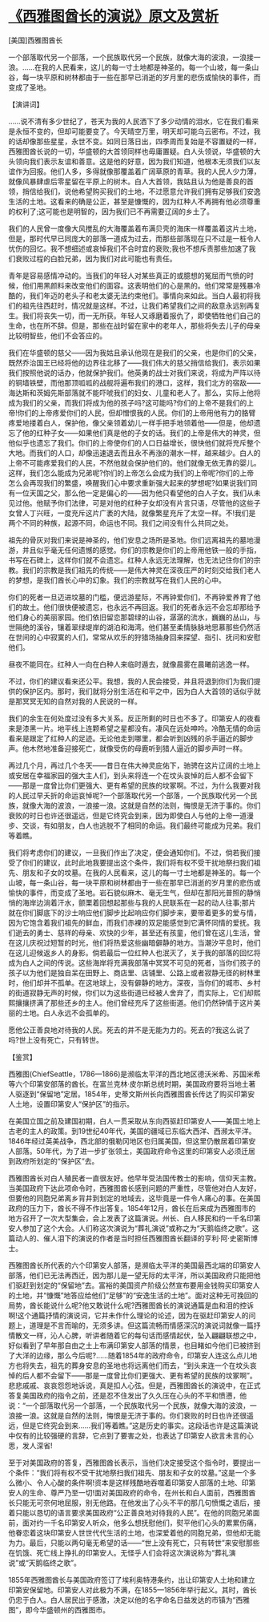 # [《西雅图酋长的演说》原文及赏析](https://www.vrrw.net/wx/14545.html)

[美国]西雅图酋长

一个部落取代另一个部落，一个民族取代另一个民族，就像大海的波浪，一浪接一浪。……在我的人民看来，这儿的每一寸土地都是神圣的。每一个山坡，每一条山谷，每一块平原和树林都由于一些在那早已消逝的岁月里的悲伤或愉快的事件，而变成了圣地。

【演讲词】

……说不清有多少世纪了，苍天为我的人民洒下了多少动情的泪水，它在我们看来是永恒不变的，但却可能要变了。今天晴空万里，明天却可能乌云密布。不过，我的话却像那些星星，永世不变。如同日落日出，四季周而复始是不容置疑的一样，西雅图酋长说的一切，华盛顿的大首领同样也毋庸置疑。白人头领说，华盛顿的大头领向我们表示友谊和善意。这是他的好意，因为我们知道，他根本无须我们以友谊作为回报。他们人多，多得就像那覆盖着广阔草原的青草。我的人民人少力薄，就像风暴肆虐后零星留在平原上的树木。白人大首领，我姑且认为他是善良的首领，捎信给我们，说他希望购买我们的土地，不过愿意允许我们拥有足够我们安逸生活的土地。这看来的确是公正，甚至是慷慨的，因为红种人不再拥有他必须尊重的权利了;这可能也是明智的，因为我们已不再需要辽阔的乡土了。

我们的人民曾一度像大风搅乱的大海覆盖着布满贝壳的海床一样覆盖着这片土地，但是，那时代早已同庞大的部落一道成为过去，而那些部落现在只不过是一桩令人忧伤的回忆。我不想细述或哀悼我们不合时宜的衰败;我也不想斥责那些加速了我们衰败过程的白脸兄弟，因为我们对此可能也有责任。

青年是容易感情冲动的。当我们的年轻人对某些真正的或臆想的冤屈而气愤的时候，他们用黑颜料来改变他们的面容。这表明他们的心是黑的。他们常常是残暴冷酷的，我们年迈的老头子和老太婆无法约束他们。事情向来如此。当白人最初将我们的祖先往西赶时，情况就是这样。不过，让我们希望我们之间的敌意永远别再复生。我们将丧失一切，而一无所获。年轻人又琢磨着报仇了，即使牺牲他们自己的生命，也在所不辞。但是，那些在战时留在家中的老年人，那些将失去儿子的母亲比较明智些，他们不会答应的。

我们在华盛顿的慈父——因为我姑且承认他现在是我们的父亲，也是你们的父亲，既然乔治国王已经将他的边界往北移了——我们伟大的慈父捎信给我们，表示如果我们按照他说的话办，他就保护我们。他英勇的战士对我们来说，将成为严阵以待的铜墙铁壁，而他那顶呱呱的战舰将遍布我们的港口，这样，我们北方的宿敌——海达斯和茨姆先斯部落就不能吓唬我们的妇女、儿童和老人了。那么，实际上他将成为我们的父亲，而我们将成为他的孩子吗?这可能吗?你们的上帝不是我们的上帝!你们的上帝疼爱你们的人民，但却憎恨我的人民。你们的上帝用他有力的胳臂疼爱地搂着白人，保护他，像父亲领着幼儿一样手把手地领着他——但是，他却遗忘了他的红种子女——如果他们真是他的子女的话。我们的上帝是伟大的神灵，但他似乎也遗忘了我们。你们的上帝使你们的人口日益增长，很快他们就将充斥整个大地。而我们的人口，却像迅速退去而且永不再涨的潮水一样，越来越少。白人的上帝不可能疼爱我们的人民，不然他就会保护他们的。他们就像无依无靠的婴儿。这样，我们怎么能成为兄弟呢?你们的上帝怎么会成为我们的上帝呢?你们的上帝怎么会再现我们的繁盛，唤醒我们心中要求重新强大起来的梦想呢?如果说我们同有一位天国之父，那么他一定是偏心的——因为他只看望他的白人子女。我们从未见过他。他赋予你们法律，可是对他的红种子女却没有片言只语，尽管他的这些子女曾人丁兴旺，一度充斥这片广袤的大陆，就像繁星充斥了太空一样。不!我们是两个不同的种族，起源不同，命运也不同。我们之间没有什么共同之处。



祖先的骨灰对我们来说是神圣的，他们安息之场所是圣地。你们远离祖先的墓地漫游，并且似乎毫无任何遗憾的感觉。你们的宗教是你们的上帝用他铁一般的手指，书写在石碑上，这样你们就不会遗忘。红种人永远无法理解，也无法记住你们的宗教。我们的宗教是我们祖先的传统——是伟大神灵在深夜庄严的时刻交给我们老人的梦想，是我们酋长心中的幻象。我们的宗教就写在我们人民的心中。

你们的死者一旦迈进坟墓的门槛，便远游星际，不再钟爱你们，不再钟爱养育了他们的故土。他们很快便被遗忘，也永远不再回返。我们的死者永远不会忘却那给予他们身心的美丽家园。他们依旧留恋那碧绿的山谷，潺潺的流水，巍巍的丛山，与世隔绝的溪谷，镶着翠绿堤岸的湖泊和海湾。他们甚至柔情脉脉地思慕那些仍然活在世间的心中寂寞的人们，常常从欢乐的狩猎场抽身回来探望、指引、抚问和安慰他们。

昼夜不能同在。红种人一向在白种人来临时遁去，就像晨雾在晨曦前逃逸一样。

不过，你们的建议看来还公平。我想，我的人民会接受，并且将退到你们为我们提供的保护区内。那时，我们就将分别生活在和平之中，因为白人大首领的话似乎就是那冥冥无知的自然对我的人民说的一样。

我们的余生在何处度过没有多大关系。反正所剩的时日也不多了。印第安人的夜看来是漆黑一片。地平线上连颗希望之星都没有。凄风在远处呻吟。冷酷无情的命运看来是跟定了红种人的足迹。无论他走到哪里，都会听到凶残的杀手逼近的脚步声。他木然地准备迎接死亡，就像受伤的母鹿听到猎人逼近的脚步声时一样。

再过几个月，再过几个冬天——昔日在伟大神灵庇佑下，驰骋在这片辽阔的土地上或安居在幸福家园的强大主人们，到头来将连一个在坟头哀悼的后人都不会留下——那是一度曾比你们更强大、更有希望的民族的坟冢啊。不过，为什么我要对我的人民过早夭折的命运哀悼呢?一个部落取代另一个部落，一个民族取代另一个民族，就像大海的波浪，一浪接一浪。这就是自然的法则，悔恨是无济于事的。你们衰败的时日也许还很遥远，但是它终究会到来，因为即使白人与他的上帝一道漫步、交谈，有如朋友，白人也逃脱不了相同的命运。我们最终可能成为兄弟。我们等着瞧。

我们将考虑你们的建议，一旦我们作出了决定，便会通知你们。不过，倘若我们接受了你们的建议，此时此地我要提出这个条件，我们将有权不受干扰地祭扫我们祖先、朋友和子女的坟墓。在我的人民看来，这儿的每一寸土地都是神圣的。每一个山坡，每一条山谷，每一块平原和树林都由于一些在那早已消逝的岁月里的悲伤或愉快的事件，而变成了圣地。岩石貌似麻木、毫无生气，但却在那阳光普照的静悄悄的海岸边淌着汗水，颤栗着回想起那些与我的人民联系在一起的动人往事;那片就在你们脚底下的沙土响应他们脚步比起响应你们脚步来，要带着更多的爱与情，因为它饱含着我们祖先的鲜血，而我们赤裸的双足能感觉到它满怀同情的爱抚。我们逝去的勇士、慈祥的母亲、欢快的少年，甚至还有孩童，他们曾在这儿生活，曾在这儿庆祝过短暂的时光，他们将热爱这些幽暗僻静的地方。当潮汐平息时，他们在这儿迎候返乡人的身影。倘若最后一位红种人也泯灭了，关于我的部落的回忆将成为白人之间的传说。这些海岸将充满我部落中冥冥不可见的死者，当你们孩子的孩子以为他们是独自呆在田野上、商店里、店铺里、公路上或者寂静无径的树林里时，他们却并不孤单。在这地球上，没有僻静的地方。深夜，当你们的城市、乡村的街道寂静无声的时候，你们以为这些街道已经被人舍弃了，而实际上，它们却熙熙攘攘挤满了那些还乡的主人。他们曾经充斥了这些街道。他们仍然钟情于这片美丽的土地。白人永远不会孤单的。

愿他公正善良地对待我的人民。死去的并不是无能为力的。死去的?我这么说了吗?世上没有死亡，只有转世。

【鉴赏】

西雅图(ChiefSeattle，1786—1866)是濒临太平洋的西北地区德沃米希、苏国米希等六个印第安部落的酋长。在富兰克林·皮尔斯总统时期，美国政府要将当地土著人驱逐到“保留地”定居。1854年，史蒂文斯州长向西雅图酋长传达了购买印第安人土地，设置印第安人“保护区”的指示。

在美国立国之前及建国初期，白人一贯采取从东向西驱赶印第安人——美国土地上古老的主人的政策。到19世纪40年代，美国的疆域已东临大西洋、西濒太平洋。1846年经过英美战争，西北部的俄勒冈地区也归属美国，但这里仍散居着印第安人部落。50年代，为了进一步扩张领土，美国政府命令这里的印第安人必须迁居到政府所划定的“保护区”去。

西雅图酋长对白人殖民者一直很友好。他早年受法国传教士的影响，信仰天主教。当美国政府下达此项命令时，西雅图酋长感到问题的严重性，尽管他对白人友好，但要他的同胞兄弟离乡背井到划定的地域去，这毕竟是一件令人痛心的事。在美国政府的压力下，酋长不得不作出答复。1854年12月，酋长在后来成为西雅图市的地方召开了一次大型集会，会上发表了这篇演说。州长、白人移民和约一千名印第安人参加了这个大会。人们称这次演说为“葬礼演说”或称之为“天鹅临终之歌”。这篇动人的、催人泪下的演说的作者是当时担任西雅图酋长翻译的亨利·阿·史密斯博士。

西雅图酋长所代表的六个印第安人部落，是濒临太平洋的美国最西北端的印第安人部落，他们已无法再西迁，因为那儿是一望无际的太平洋，所以美国政府只能把他们驱赶到划定的“保留地”去。富裕的美国资产阶级公然宣布要用金钱购买印第安人的土地，并“慷慨”地答应给他们“足够”的“安逸生活的土地”。面对这种无可挽回的局势，酋长能说什么呢?他又敢说什么呢?西雅图酋长的演说通篇是血和泪的控诉啊!这个通篇抒情的演说词，它并未作什么理论的论述，因为在驱赶印第安人的问题上，道理是不言而喻的，无须多讲。但这篇流畅而情感深沉的演说词就像一篇抒情散文一样，沁人心脾，听讲者随着它的每句话而感情起伏，坠入翩翩联想之中，好似看到了早年那自由之土上布满印第安人部落的情景，也目睹如今他们已被挤到了大洋的边缘，那么今后呢?……随着1854年的政府命令，印第安人连这么点儿地方也将失去，祖先的葬身安息的圣地也将远离他们而去，“到头来连一个在坟头哀悼的后人都不会留下——那是一度曾比你们更强大、更有希望的民族的坟冢啊”。悲悲戚戚、哀哀怨怨地诉说，真是扣人心弦。但是，西雅图酋长的演说中，在正式答复美国政府的指令之前，还是忍不住发出了久久压在心头的不平和愤懑，他说：“一个部落取代另一个部落，一个民族取代另一个民族，就像大海的波浪，一浪接一浪。这就是自然的法则，悔恨是无济于事的。你们衰败的时日也许还很遥远，但是它终究会到来……我们等着瞧。”这是历史的事实。这段话也许是这篇演说中仅有的比较强硬的言辞，它点到了要害之处，也表达了印第安人欲言未言的心思，发人深省!

至于对美国政府的答复，西雅图酋长表示，当他们决定接受这个指令时，要提出一个条件：“我们将有权不受干扰地祭扫我们祖先、朋友和子女的坟墓。”这是一个多么微小、令人心酸的条件啊!资本是这样残酷地吞噬着印第安人部落的土地、印第安人的生命、尊严乃至一切!面对美国政府的命令，在州长和白人面前，西雅图酋长只能无可奈何地屈服，别无他路。在他发出了心头不平的那几句愤慨之语后，接着只能以恳切的语言要求美国政府“公正善良地对待我的人民”。在他的同胞兄弟面前，面对约一千名印第安人听众，他多么想抚慰他们，熨平他们心头的累累伤痛，他眷恋着这块印第安人世世代代生活的土地，也深爱着他的同胞兄弟，但他却无能为力。最后，只能以两句毫无希望的话——“世上没有死亡，只有转世”来安慰那些在饥饿、死亡线上挣扎的印第安人。无怪乎人们会将这次演说称为“葬礼演说”或“天鹅临终之歌”。

1855年西雅图酋长与美国政府签订了埃利奥特港条约，出让印第安人土地和建立印第安保留地。印第安人对此极为不满，在1855—1856年举行起义。其时，酋长仍忠于白人。白人居民出于感激，决定以他的名字命名日益发达的市镇为“西雅图”，即今华盛顿州的西雅图市。

